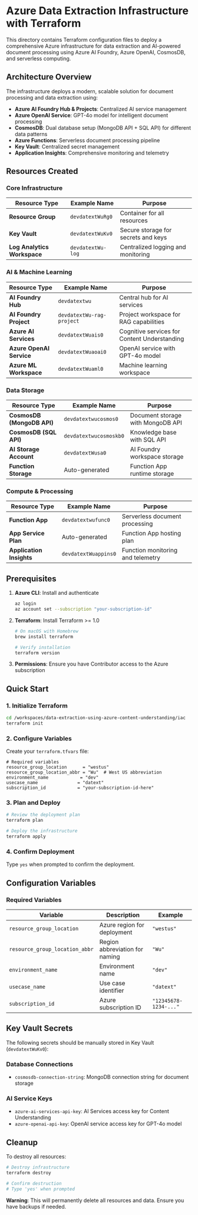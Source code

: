 # Azure Data Extraction Infrastructure with Terraform

This directory contains Terraform configuration files to deploy a comprehensive Azure infrastructure for data extraction and AI-powered document processing using Azure AI Foundry, Azure OpenAI, CosmosDB, and serverless computing.

## Architecture Overview

The infrastructure deploys a modern, scalable solution for document processing and data extraction using:

- **Azure AI Foundry Hub & Projects**: Centralized AI service management
- **Azure OpenAI Service**: GPT-4o model for intelligent document processing
- **CosmosDB**: Dual database setup (MongoDB API + SQL API) for different data patterns
- **Azure Functions**: Serverless document processing pipeline
- **Key Vault**: Centralized secret management
- **Application Insights**: Comprehensive monitoring and telemetry

## Resources Created

### Core Infrastructure

| Resource Type | Example Name | Purpose |
|---------------|--------------|---------|
| **Resource Group** | `devdatextWuRg0` | Container for all resources |
| **Key Vault** | `devdatextWuKv0` | Secure storage for secrets and keys |
| **Log Analytics Workspace** | `devdatextWu-log` | Centralized logging and monitoring |

### AI & Machine Learning

| Resource Type | Example Name | Purpose |
|---------------|--------------|---------|
| **AI Foundry Hub** | `devdatextwu` | Central hub for AI services |
| **AI Foundry Project** | `devdatextWu-rag-project` | Project workspace for RAG capabilities |
| **Azure AI Services** | `devdatextWuais0` | Cognitive services for Content Understanding |
| **Azure OpenAI Service** | `devdatextWuaoai0` | OpenAI service with GPT-4o model |
| **Azure ML Workspace** | `devdatextWuaml0` | Machine learning workspace |

### Data Storage

| Resource Type | Example Name | Purpose |
|---------------|--------------|---------|
| **CosmosDB (MongoDB API)** | `devdatextwucosmos0` | Document storage with MongoDB API |
| **CosmosDB (SQL API)** | `devdatextwucosmoskb0` | Knowledge base with SQL API |
| **AI Storage Account** | `devdatextWusa0` | AI Foundry workspace storage |
| **Function Storage** | Auto-generated | Function App runtime storage |

### Compute & Processing

| Resource Type | Example Name | Purpose |
|---------------|--------------|---------|
| **Function App** | `devdatextwufunc0` | Serverless document processing |
| **App Service Plan** | Auto-generated | Function App hosting plan |
| **Application Insights** | `devdatextWuappins0` | Function monitoring and telemetry |

## Prerequisites

1. **Azure CLI**: Install and authenticate
   ```bash
   az login
   az account set --subscription "your-subscription-id"
   ```

2. **Terraform**: Install Terraform >= 1.0
   ```bash
   # On macOS with Homebrew
   brew install terraform
   
   # Verify installation
   terraform version
   ```

3. **Permissions**: Ensure you have Contributor access to the Azure subscription

## Quick Start

### 1. Initialize Terraform
```bash
cd /workspaces/data-extraction-using-azure-content-understanding/iac
terraform init
```

### 2. Configure Variables
Create your `terraform.tfvars` file:
```hcl
# Required variables
resource_group_location      = "westus"
resource_group_location_abbr = "Wu"  # West US abbreviation
environment_name            = "dev"
usecase_name               = "datext"
subscription_id            = "your-subscription-id-here"
```

### 3. Plan and Deploy
```bash
# Review the deployment plan
terraform plan

# Deploy the infrastructure
terraform apply
```

### 4. Confirm Deployment
Type `yes` when prompted to confirm the deployment.

## Configuration Variables

### Required Variables

| Variable | Description | Example |
|----------|-------------|---------|
| `resource_group_location` | Azure region for deployment | `"westus"` |
| `resource_group_location_abbr` | Region abbreviation for naming | `"Wu"` |
| `environment_name` | Environment name | `"dev"` |
| `usecase_name` | Use case identifier | `"datext"` |
| `subscription_id` | Azure subscription ID | `"12345678-1234-..."` |

## Key Vault Secrets

The following secrets should be manually stored in Key Vault (`devdatextWuKv0`):

### Database Connections
- `cosmosdb-connection-string`: MongoDB connection string for document storage

### AI Service Keys
- `azure-ai-services-api-key`: AI Services access key for Content Understanding
- `azure-openai-api-key`: OpenAI service access key for GPT-4o model

## Cleanup

To destroy all resources:

```bash
# Destroy infrastructure
terraform destroy

# Confirm destruction
# Type 'yes' when prompted
```

**Warning**: This will permanently delete all resources and data. Ensure you have backups if needed.